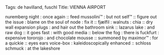 Tags: de havilland, fuschl
Title: VIENNA AIRPORT
  
nuremberg night : once again :: feed mussolini™ : but not self™ :: figure out the issue : blame on the soul of node : fix it :: fjælfil : walnuts : chia :: dry wall expansion plugs : and hair out the bathroom sink :: lazarus lake : and raw dog :: it goes fast : with good media :: below the fog : there is fuckfurt : expensive tororojo : and chocolate mousse :: summoned by maximor™ : for a quickie :: eyes ears voice-box : kaleidoscopically enhanced :: schloss schmuck : at the lakeshore